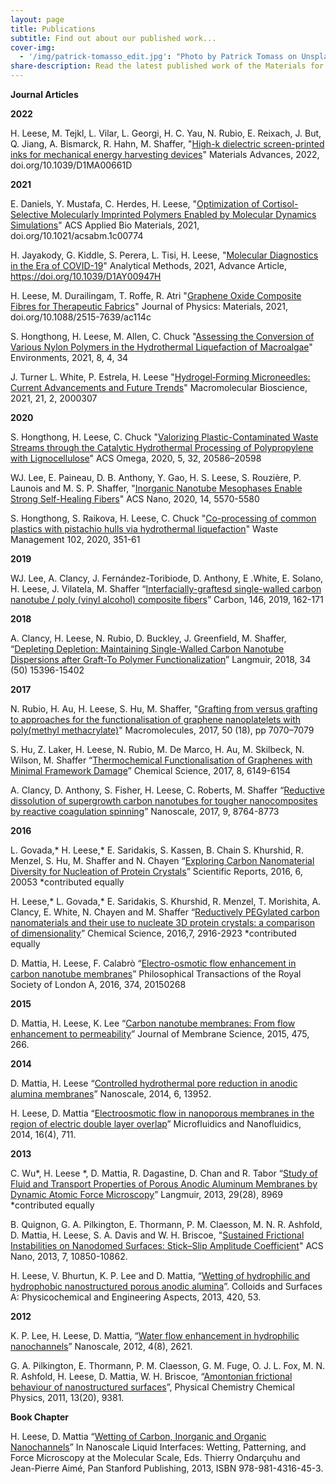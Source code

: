 ```yaml
---
layout: page
title: Publications
subtitle: Find out about our published work...
cover-img:
  - '/img/patrick-tomasso_edit.jpg': "Photo by Patrick Tomass on Unsplash"
share-description: Read the latest published work of the Materials for Health Lab.
---
```


**Journal Articles**

**2022**

H. Leese, M. Tejkl, L. Vilar, L. Georgi, H. C. Yau, N. Rubio, E. Reixach, J. But, Q. Jiang, A. Bismarck, R. Hahn, M. Shaffer, "[High-k dielectric screen-printed inks for mechanical energy harvesting devices](https://pubs.rsc.org/en/content/articlelanding/2022/MA/D1MA00661D)" Materials Advances, 2022, doi.org/10.1039/D1MA00661D

**2021**

E. Daniels, Y. Mustafa, C. Herdes, H. Leese, "[Optimization of Cortisol-Selective Molecularly Imprinted Polymers Enabled by Molecular Dynamics Simulations](https://pubs.acs.org/doi/pdf/10.1021/acsabm.1c00774)" ACS Applied Bio Materials, 2021, doi.org/10.1021/acsabm.1c00774

H. Jayakody, G. Kiddle, S. Perera, L. Tisi, H. Leese, "[Molecular Diagnostics in the Era of COVID-19](https://pubs.rsc.org/en/content/articlepdf/2021/AY/D1AY00947H)" Analytical Methods, 2021, Advance Article, https://doi.org/10.1039/D1AY00947H

H. Leese, M. Durailingam, T. Roffe, R. Atri "[Graphene Oxide Composite Fibres for Therapeutic Fabrics](https://iopscience.iop.org/article/10.1088/2515-7639/ac114c)" Journal of Physics: Materials, 2021, doi.org/10.1088/2515-7639/ac114c

S. Hongthong, H. Leese,  M. Allen, C. Chuck "[Assessing the Conversion of Various Nylon Polymers in the Hydrothermal Liquefaction of Macroalgae](https://www.mdpi.com/2076-3298/8/4/34)" Environments, 2021, 8, 4, 34

J. Turner  L. White, P. Estrela,  H. Leese "[Hydrogel‐Forming Microneedles: Current Advancements and Future Trends](https://onlinelibrary.wiley.com/doi/10.1002/mabi.202000307)" Macromolecular Bioscience, 2021, 21, 2, 2000307

**2020**

S. Hongthong, H. Leese, C. Chuck "[Valorizing Plastic-Contaminated Waste Streams through the Catalytic Hydrothermal Processing of Polypropylene with Lignocellulose](https://pubs.acs.org/doi/10.1021/acsomega.0c02854)" ACS Omega, 2020, 5, 32, 20586–20598

WJ. Lee, E. Paineau, D. B. Anthony, Y. Gao, H. S. Leese, S. Rouzière, P. Launois and M. S. P. Shaffer, "[Inorganic Nanotube Mesophases Enable Strong Self-Healing Fibers](https://pubs.acs.org/doi/10.1021/acsnano.9b09873)" ACS Nano, 2020, 14, 5570-5580

S. Hongthong, S. Raikova, H. Leese, C. Chuck "[Co-processing of common plastics with pistachio hulls via hydrothermal liquefaction](https://www.sciencedirect.com/science/article/pii/S0956053X19306993?via%3Dihub)" Waste Management 102, 2020, 351-61 

**2019** 

WJ. Lee, A. Clancy, J. Fernández-Toribiode, D. Anthony, E .White, E. Solano, H. Leese, J. Vilatela, M. Shaffer “[Interfacially-graftesd single-walled carbon nanotube / poly (vinyl alcohol) composite fibers](https://www.sciencedirect.com/science/article/pii/S000862231930065X?via%3Dihub#!)” Carbon, 146, 2019, 162-171

**2018**

A.  Clancy, H. Leese, N. Rubio, D. Buckley, J. Greenfield, M. Shaffer, “[Depleting Depletion: Maintaining Single-Walled Carbon Nanotube Dispersions after Graft-To Polymer Functionalization](https://pubs.acs.org/doi/10.1021/acs.langmuir.8b03144)” Langmuir, 2018, 34 (50) 15396-15402

**2017**

N. Rubio, H. Au, H. Leese, S. Hu, M. Shaffer, "[Grafting from versus grafting to approaches for the functionalisation of graphene nanoplatelets with poly(methyl methacrylate)](https://pubs.acs.org/doi/abs/10.1021/acs.macromol.7b01047)" Macromolecules, 2017, 50 (18), pp 7070–7079


S. Hu, Z. Laker, H. Leese, N. Rubio, M. De Marco, H. Au, M. Skilbeck, N. Wilson, M. Shaffer “[Thermochemical Functionalisation of Graphenes with Minimal Framework Damage](https://pubs.rsc.org/en/content/articlelanding/2017/sc/c6sc05603b#!divAbstract)” Chemical Science, 2017, 8, 6149-6154


A. Clancy, D. Anthony, S. Fisher, H. Leese, C. Roberts, M. Shaffer “[Reductive dissolution of supergrowth carbon nanotubes for tougher nanocomposites by reactive coagulation spinning](https://pubs.rsc.org/en/content/articlelanding/2017/nr/c7nr00734e#!divAbstract)” Nanoscale, 2017, 9, 8764-8773	

**2016**

L. Govada,* H. Leese,*  E. Saridakis, S. Kassen, B. Chain S. Khurshid, R. Menzel, S. Hu, M. Shaffer and N. Chayen “[Exploring Carbon Nanomaterial Diversity for Nucleation of Protein Crystals](https://www.nature.com/articles/srep20053)” Scientific Reports, 2016, 6, 20053 *contributed equally


H. Leese,* L. Govada,* E. Saridakis, S. Khurshid, R. Menzel, T. Morishita, A. Clancy, E. White, N. Chayen and M. Shaffer “[Reductively PEGylated carbon nanomaterials and their use to nucleate 3D protein crystals: a comparison of dimensionality](https://pubs.rsc.org/en/content/articlelanding/2016/sc/c5sc03595c#!divAbstract)” Chemical Science, 2016,7, 2916-2923 *contributed equally 

D. Mattia, H. Leese, F. Calabrò “[Electro-osmotic flow enhancement in carbon nanotube membranes](https://rsta.royalsocietypublishing.org/content/374/2060/20150268)” Philosophical Transactions of the Royal Society of London A, 2016, 374, 20150268

**2015**

D. Mattia, H. Leese, K. Lee “[Carbon nanotube membranes: From flow enhancement to permeability](https://www.sciencedirect.com/science/article/pii/S0376738814008060)” Journal of Membrane Science, 2015, 475, 266.

**2014**

D. Mattia, H. Leese “[Controlled hydrothermal pore reduction in anodic alumina membranes](https://pubs.rsc.org/en/content/articlelanding/2014/nr/c4nr04661g#!divAbstract)” Nanoscale, 2014, 6, 13952.


H. Leese, D. Mattia “[Electroosmotic flow in nanoporous membranes in the region of electric double layer overlap](https://link.springer.com/article/10.1007/s10404-013-1255-0)” Microfluidics and Nanofluidics, 2014, 16(4), 711.

**2013**

C. Wu*, H. Leese *, D. Mattia, R. Dagastine, D. Chan and R. Tabor “[Study of Fluid and Transport Properties of Porous Anodic Aluminum Membranes by Dynamic Atomic Force Microscopy](https://pubs.acs.org/doi/abs/10.1021/la401261z)” Langmuir, 2013, 29(28), 8969 *contributed equally

B. Quignon, G. A. Pilkington, E. Thormann, P. M. Claesson, M. N. R. Ashfold, D. Mattia, H. Leese, S. A. Davis and W. H. Briscoe, "[Sustained Frictional Instabilities on Nanodomed Surfaces: Stick–Slip Amplitude Coefficient](https://pubs.acs.org/doi/10.1021/nn404276p)" ACS Nano, 2013, 7, 10850-10862.

H. Leese, V. Bhurtun, K. P. Lee and D. Mattia, “[Wetting of hydrophilic and hydrophobic nanostructured porous anodic alumina](https://www.sciencedirect.com/science/article/pii/S0927775712008606)”. Colloids and Surfaces A: Physicochemical and Engineering Aspects, 2013, 420, 53.

**2012**

K. P. Lee, H. Leese, D. Mattia, “[Water flow enhancement in hydrophilic nanochannels](https://pubs.rsc.org/en/content/articlelanding/2012/nr/c2nr30098b#!divAbstract)” Nanoscale, 2012, 4(8), 2621.

G. A. Pilkington, E. Thormann, P. M. Claesson, G. M. Fuge, O. J. L. Fox, M. N. R. Ashfold, H. Leese, D. Mattia, W. H. Briscoe, “[Amontonian frictional behaviour of nanostructured surfaces](https://pubs.rsc.org/en/content/articlelanding/2011/cp/c0cp02657c#!divAbstract)”, Physical Chemistry Chemical Physics, 2011, 13(20), 9381.

**Book Chapter**

H. Leese, D. Mattia “[Wetting of Carbon, Inorganic and Organic Nanochannels](https://books.google.co.uk/books?id=oYwuJ4uk8E8C&pg=PA400&lpg=PA400&dq=Wetting+of+Carbon,+Inorganic+and+Organic+Nanochannels%E2%80%9D+In+Nanoscale+Liquid+Interfaces:+Wetting,+Patterning,+and+Force+Microscopy+at+the+Molecular+Scale,+Eds.+Thierry+Ondar%C3%A7uhu+and+Jean-Pierre+Aim%C3%A9,&source=bl&ots=k9qaDudXAa&sig=ACfU3U03DQn-bA17aca7DtA6mgJGGHNfRg&hl=en&sa=X&ved=2ahUKEwjs0ozUmKzqAhWKUBUIHdB4CNMQ6AEwAnoECAoQAQ#v=onepage&q=Wetting%20of%20Carbon%2C%20Inorganic%20and%20Organic%20Nanochannels%E2%80%9D%20In%20Nanoscale%20Liquid%20Interfaces%3A%20Wetting%2C%20Patterning%2C%20and%20Force%20Microscopy%20at%20the%20Molecular%20Scale%2C%20Eds.%20Thierry%20Ondar%C3%A7uhu%20and%20Jean-Pierre%20Aim%C3%A9%2C&f=false)” In Nanoscale Liquid Interfaces: Wetting, Patterning, and Force Microscopy at the Molecular Scale, Eds. Thierry Ondarçuhu and Jean-Pierre Aimé, Pan Stanford Publishing, 2013, ISBN 978-981-4316-45-3.


